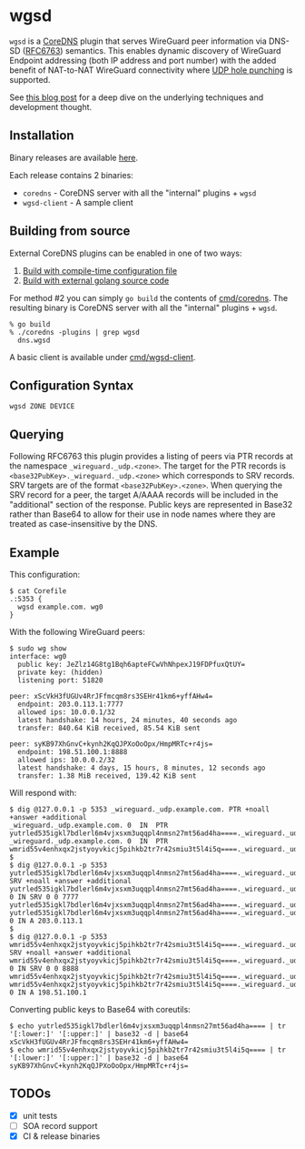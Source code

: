 # wgsd
`wgsd` is a [CoreDNS](https://github.com/coredns/coredns) plugin that serves WireGuard peer information via DNS-SD ([RFC6763](https://tools.ietf.org/html/rfc6763)) semantics. This enables dynamic discovery of WireGuard Endpoint addressing (both IP address and port number) with the added benefit of NAT-to-NAT WireGuard connectivity where [UDP hole punching](https://en.wikipedia.org/wiki/UDP_hole_punching) is supported.

See [this blog post](https://www.jordanwhited.com/posts/wireguard-endpoint-discovery-nat-traversal/) for a deep dive on the underlying techniques and development thought.

## Installation
Binary releases are available [here](https://github.com/jwhited/wgsd/releases).

Each release contains 2 binaries:
* `coredns` - CoreDNS server with all the "internal" plugins + `wgsd`
* `wgsd-client` - A sample client

## Building from source
External CoreDNS plugins can be enabled in one of two ways:

1. [Build with compile-time configuration file](https://coredns.io/2017/07/25/compile-time-enabling-or-disabling-plugins/#build-with-compile-time-configuration-file)
2. [Build with external golang source code](https://coredns.io/2017/07/25/compile-time-enabling-or-disabling-plugins/#build-with-external-golang-source-code)

For method #2 you can simply `go build` the contents of [cmd/coredns](cmd/coredns). The resulting binary is CoreDNS server with all the "internal" plugins + `wgsd`.

```
% go build
% ./coredns -plugins | grep wgsd
  dns.wgsd
```

A basic client is available under [cmd/wgsd-client](cmd/wgsd-client).

## Configuration Syntax

```
wgsd ZONE DEVICE
```

## Querying

Following RFC6763 this plugin provides a listing of peers via PTR records at the namespace `_wireguard._udp.<zone>`. The target for the PTR records is `<base32PubKey>._wireguard._udp.<zone>` which corresponds to SRV records. SRV targets are of the format `<base32PubKey>.<zone>`. When querying the SRV record for a peer, the target A/AAAA records will be included in the "additional" section of the response. Public keys are represented in Base32 rather than Base64 to allow for their use in node names where they are treated as case-insensitive by the DNS.

## Example

This configuration:
```
$ cat Corefile
.:5353 {
  wgsd example.com. wg0
}
```

With the following WireGuard peers:
```
$ sudo wg show
interface: wg0
  public key: JeZlz14G8tg1Bqh6apteFCwVhNhpexJ19FDPfuxQtUY=
  private key: (hidden)
  listening port: 51820

peer: xScVkH3fUGUv4RrJFfmcqm8rs3SEHr41km6+yffAHw4=
  endpoint: 203.0.113.1:7777
  allowed ips: 10.0.0.1/32
  latest handshake: 14 hours, 24 minutes, 40 seconds ago
  transfer: 840.64 KiB received, 85.54 KiB sent

peer: syKB97XhGnvC+kynh2KqQJPXoOoOpx/HmpMRTc+r4js=
  endpoint: 198.51.100.1:8888
  allowed ips: 10.0.0.2/32
  latest handshake: 4 days, 15 hours, 8 minutes, 12 seconds ago
  transfer: 1.38 MiB received, 139.42 KiB sent
```

Will respond with:
```
$ dig @127.0.0.1 -p 5353 _wireguard._udp.example.com. PTR +noall +answer +additional
_wireguard._udp.example.com. 0	IN	PTR	yutrled535igkl7bdlerl6m4vjxsxm3uqqpl4nmsn27mt56ad4ha====._wireguard._udp.example.com.
_wireguard._udp.example.com. 0	IN	PTR	wmrid55v4enhxqx2jstyoyvkicj5pihkb2tr7r42smiu3t5l4i5q====._wireguard._udp.example.com.
$
$ dig @127.0.0.1 -p 5353 yutrled535igkl7bdlerl6m4vjxsxm3uqqpl4nmsn27mt56ad4ha====._wireguard._udp.example.com. SRV +noall +answer +additional
yutrled535igkl7bdlerl6m4vjxsxm3uqqpl4nmsn27mt56ad4ha====._wireguard._udp.example.com. 0	IN SRV 0 0 7777 yutrled535igkl7bdlerl6m4vjxsxm3uqqpl4nmsn27mt56ad4ha====._wireguard._udp.example.com.
yutrled535igkl7bdlerl6m4vjxsxm3uqqpl4nmsn27mt56ad4ha====._wireguard._udp.example.com. 0	IN A 203.0.113.1
$
$ dig @127.0.0.1 -p 5353 wmrid55v4enhxqx2jstyoyvkicj5pihkb2tr7r42smiu3t5l4i5q====._wireguard._udp.example.com. SRV +noall +answer +additional
wmrid55v4enhxqx2jstyoyvkicj5pihkb2tr7r42smiu3t5l4i5q====._wireguard._udp.example.com. 0	IN SRV 0 0 8888 wmrid55v4enhxqx2jstyoyvkicj5pihkb2tr7r42smiu3t5l4i5q====._wireguard._udp.example.com.
wmrid55v4enhxqx2jstyoyvkicj5pihkb2tr7r42smiu3t5l4i5q====._wireguard._udp.example.com. 0	IN A 198.51.100.1
```

Converting public keys to Base64 with coreutils:
```
$ echo yutrled535igkl7bdlerl6m4vjxsxm3uqqpl4nmsn27mt56ad4ha==== | tr '[:lower:]' '[:upper:]' | base32 -d | base64
xScVkH3fUGUv4RrJFfmcqm8rs3SEHr41km6+yffAHw4=
$ echo wmrid55v4enhxqx2jstyoyvkicj5pihkb2tr7r42smiu3t5l4i5q==== | tr '[:lower:]' '[:upper:]' | base32 -d | base64
syKB97XhGnvC+kynh2KqQJPXoOoOpx/HmpMRTc+r4js=
```

## TODOs
- [x] unit tests
- [ ] SOA record support
- [x] CI & release binaries
